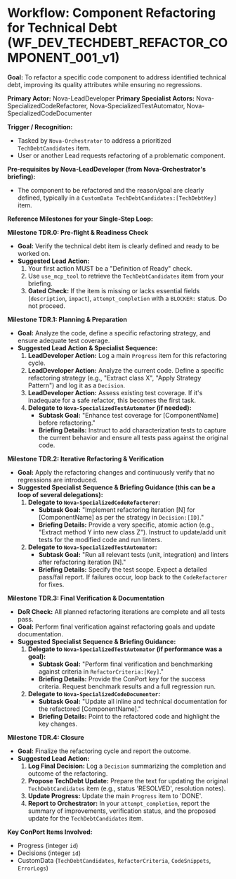 # Workflow: Component Refactoring for Technical Debt (WF_DEV_TECHDEBT_REFACTOR_COMPONENT_001_v1)

**Goal:** To refactor a specific code component to address identified technical debt, improving its quality attributes while ensuring no regressions.

**Primary Actor:** Nova-LeadDeveloper
**Primary Specialist Actors:** Nova-SpecializedCodeRefactorer, Nova-SpecializedTestAutomator, Nova-SpecializedCodeDocumenter

**Trigger / Recognition:**
- Tasked by `Nova-Orchestrator` to address a prioritized `TechDebtCandidates` item.
- User or another Lead requests refactoring of a problematic component.

**Pre-requisites by Nova-LeadDeveloper (from Nova-Orchestrator's briefing):**
- The component to be refactored and the reason/goal are clearly defined, typically in a `CustomData TechDebtCandidates:[TechDebtKey]` item.

**Reference Milestones for your Single-Step Loop:**

**Milestone TDR.0: Pre-flight & Readiness Check**
*   **Goal:** Verify the technical debt item is clearly defined and ready to be worked on.
*   **Suggested Lead Action:**
    1.  Your first action MUST be a "Definition of Ready" check.
    2.  Use `use_mcp_tool` to retrieve the `TechDebtCandidates` item from your briefing.
    3.  **Gated Check:** If the item is missing or lacks essential fields (`description`, `impact`), `attempt_completion` with a `BLOCKER:` status. Do not proceed.

**Milestone TDR.1: Planning & Preparation**
*   **Goal:** Analyze the code, define a specific refactoring strategy, and ensure adequate test coverage.
*   **Suggested Lead Action & Specialist Sequence:**
    1.  **LeadDeveloper Action:** Log a main `Progress` item for this refactoring cycle.
    2.  **LeadDeveloper Action:** Analyze the current code. Define a specific refactoring strategy (e.g., "Extract class X", "Apply Strategy Pattern") and log it as a `Decision`.
    3.  **LeadDeveloper Action:** Assess existing test coverage. If it's inadequate for a safe refactor, this becomes the first task.
    4.  **Delegate to `Nova-SpecializedTestAutomator` (if needed):**
        *   **Subtask Goal:** "Enhance test coverage for [ComponentName] before refactoring."
        *   **Briefing Details:** Instruct to add characterization tests to capture the current behavior and ensure all tests pass against the original code.

**Milestone TDR.2: Iterative Refactoring & Verification**
*   **Goal:** Apply the refactoring changes and continuously verify that no regressions are introduced.
*   **Suggested Specialist Sequence & Briefing Guidance (this can be a loop of several delegations):**
    1.  **Delegate to `Nova-SpecializedCodeRefactorer`:**
        *   **Subtask Goal:** "Implement refactoring iteration [N] for [ComponentName] as per the strategy in `Decision:[ID]`."
        *   **Briefing Details:** Provide a very specific, atomic action (e.g., "Extract method Y into new class Z"). Instruct to update/add unit tests for the modified code and run linters.
    2.  **Delegate to `Nova-SpecializedTestAutomator`:**
        *   **Subtask Goal:** "Run all relevant tests (unit, integration) and linters after refactoring iteration [N]."
        *   **Briefing Details:** Specify the test scope. Expect a detailed pass/fail report. If failures occur, loop back to the `CodeRefactorer` for fixes.

**Milestone TDR.3: Final Verification & Documentation**
*   **DoR Check:** All planned refactoring iterations are complete and all tests pass.
*   **Goal:** Perform final verification against refactoring goals and update documentation.
*   **Suggested Specialist Sequence & Briefing Guidance:**
    1.  **Delegate to `Nova-SpecializedTestAutomator` (if performance was a goal):**
        *   **Subtask Goal:** "Perform final verification and benchmarking against criteria in `RefactorCriteria:[Key]`."
        *   **Briefing Details:** Provide the ConPort key for the success criteria. Request benchmark results and a full regression run.
    2.  **Delegate to `Nova-SpecializedCodeDocumenter`:**
        *   **Subtask Goal:** "Update all inline and technical documentation for the refactored [ComponentName]."
        *   **Briefing Details:** Point to the refactored code and highlight the key changes.

**Milestone TDR.4: Closure**
*   **Goal:** Finalize the refactoring cycle and report the outcome.
*   **Suggested Lead Action:**
    1.  **Log Final Decision:** Log a `Decision` summarizing the completion and outcome of the refactoring.
    2.  **Propose TechDebt Update:** Prepare the text for updating the original `TechDebtCandidates` item (e.g., status 'RESOLVED', resolution notes).
    3.  **Update Progress:** Update the main `Progress` item to 'DONE'.
    4.  **Report to Orchestrator:** In your `attempt_completion`, report the summary of improvements, verification status, and the proposed update for the `TechDebtCandidates` item.

**Key ConPort Items Involved:**
- Progress (integer `id`)
- Decisions (integer `id`)
- CustomData (`TechDebtCandidates`, `RefactorCriteria`, `CodeSnippets`, `ErrorLogs`)